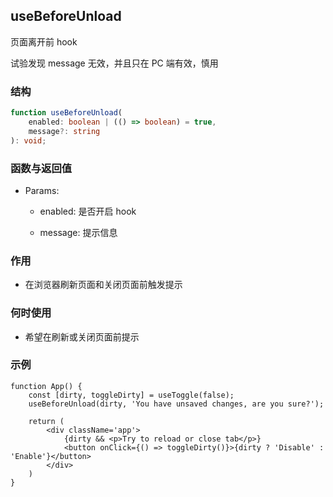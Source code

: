 ## useBeforeUnload

页面离开前 hook

试验发现 message 无效，并且只在 PC 端有效，慎用

### 结构

```ts
function useBeforeUnload(
    enabled: boolean | (() => boolean) = true, 
    message?: string
): void;
```

### 函数与返回值

- Params:

    - enabled: 是否开启 hook

    - message: 提示信息

### 作用

- 在浏览器刷新页面和关闭页面前触发提示

### 何时使用

- 希望在刷新或关闭页面前提示

### 示例

```tsx
function App() {
    const [dirty, toggleDirty] = useToggle(false);
    useBeforeUnload(dirty, 'You have unsaved changes, are you sure?');

    return (
        <div className='app'>
            {dirty && <p>Try to reload or close tab</p>}
            <button onClick={() => toggleDirty()}>{dirty ? 'Disable' : 'Enable'}</button>
        </div>
    )
}
```
